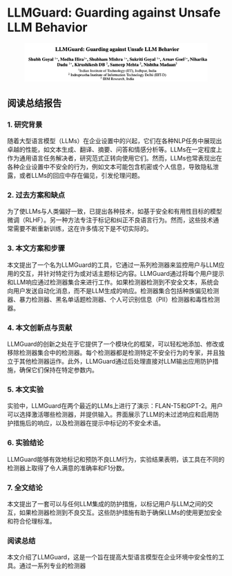 # LLMGuard: Guarding against Unsafe LLM Behavior

<figure><img src="../.gitbook/assets/image (8) (1) (1).png" alt=""><figcaption></figcaption></figure>

## 阅读总结报告

### 1. 研究背景

随着大型语言模型（LLMs）在企业设置中的兴起，它们在各种NLP任务中展现出卓越的性能，如文本生成、翻译、摘要、问答和情感分析等。LLMs在一定程度上作为通用语言任务解决者，研究范式正转向使用它们。然而，LLMs也常表现出在各种企业设置中不安全的行为，例如文本可能包含机密或个人信息，导致隐私泄露，或者LLMs的回应中存在偏见，引发伦理问题。

### 2. 过去方案和缺点

为了使LLMs与人类偏好一致，已提出各种技术，如基于安全和有用性目标的模型微调（RLHF）。另一种方法专注于标记和纠正不良语言行为。然而，这些技术通常需要不断重新训练，这在许多情况下是不切实际的。

### 3. 本文方案和步骤

本文提出了一个名为LLMGuard的工具，它通过一系列检测器来监控用户与LLM应用的交互，并针对特定行为或对话主题标记内容。LLMGuard通过将每个用户提示和LLM响应通过检测器集合来进行工作。如果检测器检测到不安全文本，系统会向用户发送自动化消息，而不是LLM生成的响应。检测器集合包括种族偏见检测器、暴力检测器、黑名单话题检测器、个人可识别信息（PII）检测器和毒性检测器。

### 4. 本文创新点与贡献

LLMGuard的创新之处在于它提供了一个模块化的框架，可以轻松地添加、修改或移除检测器集合中的检测器。每个检测器都是检测特定不安全行为的专家，并且独立于其他检测器运作。此外，LLMGuard通过后处理直接对LLM输出应用防护措施，确保它们保持在特定参数内。

### 5. 本文实验

实验中，LLMGuard在两个最近的LLMs上进行了演示：FLAN-T5和GPT-2。用户可以选择激活哪些检测器，并提供输入。界面展示了LLM的未过滤响应和启用防护措施后的响应，以及检测器在提示中标记的不安全术语。

### 6. 实验结论

LLMGuard能够有效地标记和预防不良LLM行为，实验结果表明，该工具在不同的检测器上取得了令人满意的准确率和F1分数。

### 7. 全文结论

本文提出了一套可以与任何LLM集成的防护措施，以标记用户与LLM之间的交互，如果检测器检测到不良交互。这些防护措施有助于确保LLMs的使用更加安全和符合伦理标准。

### 阅读总结

本文介绍了LLMGuard，这是一个旨在提高大型语言模型在企业环境中安全性的工具。通过一系列专业的检测器
